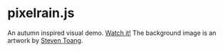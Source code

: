 pixelrain.js
===========
An autumn inspired visual demo. <a href="https://ytiurin.github.com/pixelrainjs" target="_blank">Watch it!</a> The background image is an artwork by [Steven Toang](https://www.facebook.com/steventoang).
